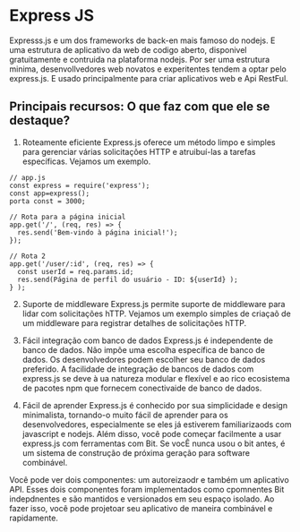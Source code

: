 # Express JS 

Expresss.js e um dos frameworks de back-en mais famoso do nodejs. E uma estrutura de aplicativo da web de codigo aberto, disponivel gratuitamente e contruida na plataforma nodejs. Por ser uma estrutura minima, desenvollvedores web novatos e experitentes tendem a optar pelo express.js. E usado principalmente para criar aplicativos web e Api RestFul. 

## Principais recursos: O que faz com que ele se destaque?
1. Roteamente eficiente 
Express.js oferece um método limpo e simples para gerenciar várias solicitações HTTP e atruibuí-las a tarefas específicas. Vejamos um exemplo. 

```
// app.js 
const express = require('express'); 
const app=express(); 
porta const = 3000; 

// Rota para a página inicial 
app.get('/', (req, res) => { 
  res.send('Bem-vindo à página inicial!'); 
}); 

// Rota 2 
app.get('/user/:id', (req, res) => { 
  const userId = req.params.id; 
  res.send(Página de perfil do usuário - ID: ${userId} ); 
} );
```

2. Suporte de middleware 
Express.js permite suporte de middleware para lidar com solicitações hTTP. Vejamos um exemplo simples de criaçaõ de um middleware para registrar detalhes de solicitações hTTP. 


3. Fácil integração com banco de dados
Express.js é independente de banco de dados. Não impõe uma escolha específica de banco de dados. Os desenvolvedores podem escolher seu banco de dados preferido. A facilidade de integração de bancos de dados com express.js se deve à ua natureza modular e flexível e ao rico ecosistema de pacotes npm que fornecem conectivaide de banco de dados. 

4. Fácil de aprender 
Express.js é conhecido por sua simplicidade e design minimalista, tornando-o muito fácil de aprender para os desenvolvedores, especialmente se eles já estiverem familiarizaods com javascript e nodejs. 
Além disso, você pode começar facilmente a usar express.js com ferramentas com Bit. Se vocÊ nunca usou o bit antes, é um sistema de construção de próxima geração para software combinável. 

Você pode ver dois componentes: um autoreizaodr e também um aplicativo API. Esses dois componentes foram implementados como cpomnentes Bit indepdnentes e são mantidos e versionados em seu espaço isolado.
Ao fazer isso, você pode projetoar seu aplicativo de maneira combinável e rapidamente. 
